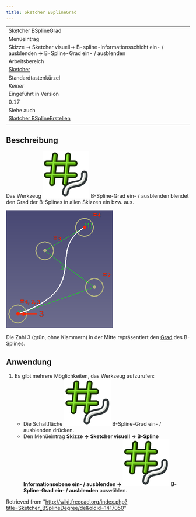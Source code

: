 ```yaml
---
title: Sketcher BSplineGrad
---
```


|                                                                                                             |
| ----------------------------------------------------------------------------------------------------------- |
| Sketcher BSplineGrad                                                                                        |
| Menüeintrag                                                                                                 |
| Skizze → Sketcher visuell→ B-spline-Informationsschicht ein- / ausblenden → B-Spline-Grad ein- / ausblenden |
| Arbeitsbereich                                                                                              |
| [Sketcher](/Sketcher_Workbench/de "Sketcher Workbench/de")                                                  |
| Standardtastenkürzel                                                                                        |
| _Keiner_                                                                                                    |
| Eingeführt in Version                                                                                       |
| 0.17                                                                                                        |
| Siehe auch                                                                                                  |
| [Sketcher BSplineErstellen](/Sketcher_CreateBSpline/de "Sketcher CreateBSpline/de")                         |
|                                                                                                             |

## Beschreibung

Das Werkzeug ![](/src/assets/images/Sketcher_BSplineDegree.svg) B-Spline-Grad ein- / ausblenden blendet den Grad der B-Splines in allen Skizzen ein bzw. aus.

![](/src/assets/images/Sketcher_B-spline_example01.png)

Die Zahl 3 (grün, ohne Klammern) in der Mitte repräsentiert den [Grad](/Sketcher_BSplineIncreaseDegree/de "Sketcher BSplineIncreaseDegree/de") des B-Splines.

## Anwendung

1. Es gibt mehrere Möglichkeiten, das Werkzeug aufzurufen:
   - Die Schaltfläche ![](/src/assets/images/Sketcher_BSplineDegree.svg) B-Spline-Grad ein- / ausblenden drücken.
   - Den Menüeintrag **Skizze → Sketcher visuell → B-Spline Informationsebene ein- / ausblenden → ![](/src/assets/images/Sketcher_BSplineDegree.svg) B-Spline-Grad ein- / ausblenden** auswählen.

Retrieved from "<http://wiki.freecad.org/index.php?title=Sketcher_BSplineDegree/de&oldid=1417050>"
